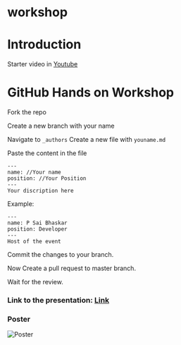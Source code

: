 # workshop

# Introduction

Starter video in [Youtube](https://www.youtube.com/watch?v=w3jLJU7DT5E&feature=youtu.be)

# GitHub Hands on Workshop

Fork the repo

Create a new branch with your name


Navigate to `_authors`
Create a new file 
with `youname.md` 

Paste the content in the file
```
---
name: //Your name
position: //Your Position
---
Your discription here
```

Example:
```
---
name: P Sai Bhaskar
position: Developer
---
Host of the event
```

Commit the changes to your branch.

Now Create a pull request to master branch.

Wait for the review.


### Link to the presentation: [Link](https://docs.google.com/presentation/d/1pdWtDSNmNYA66Lh8f7aFdxYGMQOsGpEl9kYMW3PI1RI/edit?usp=drivesdk)

### Poster

![Poster](https://raw.githubusercontent.com/oscvizag/workshop/master/poster.jpg)
